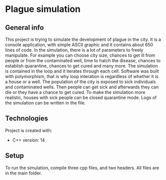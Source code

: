 # Plague simulation

## General info

This project is trying to simulate the development of plague in the city. It is a console application, with simple ASCII graphic and it contains about 650 lines of code. In the simulation, there is a lot of parameters to freely manipulate. For example you can choose city size, chances to get ill from people or from the contaminated well, time to hatch the disease, chances to establish quarantine, chances to get cured and many more.
The simulation is contained in the loop and it iterates through each cell. Software was built with polymorphism, that is why loop interation is regardless of whether it is a house or a well. The population of the city is exposed to sick individuals and contaminated wells. Then people can get sick and afterwards they can die or they have a chance to get cured. To make the simulation more realistic, houses with sick people can be closed quarantine mode. Logs of the simulation can be written in the file.


## Technologies

Project is created with:
* C++ version: 14


## Setup
To run the simulation, compile three cpp files, and two headers. All files are in the main folder.


